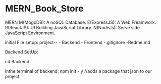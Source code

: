 # MERN_Book_Store

MERN 
M(MogoDB): A noSQL Database.
E(ExpressJS): A Web Freamwork.
R(ReactJS): UI Building JavaScript Library.
N(NodeJs): Serve side JavaScript Environment.

initial File setup:
project--
      - Backend
      - Frontend
      -.gitignore
      -Redme.md

Backend SetUp:

cd Backend

Inthe terminal of backend:
 npm init - y   //adds a package that json to our project
